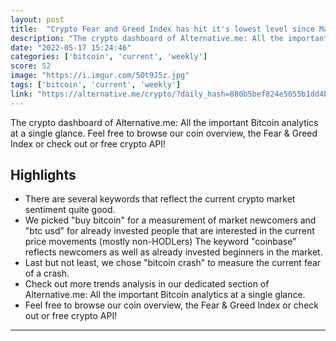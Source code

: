 ```yaml
---
layout: post
title:  "Crypto Fear and Greed Index has hit it's lowest level since March 2020."
description: "The crypto dashboard of Alternative.me: All the important Bitcoin analytics at a single glance. Feel free to browse our coin overview, the Fear & Greed Index or check out or free crypto API!"
date: "2022-05-17 15:24:46"
categories: ['bitcoin', 'current', 'weekly']
score: 52
image: "https://i.imgur.com/5Ot9J5z.jpg"
tags: ['bitcoin', 'current', 'weekly']
link: "https://alternative.me/crypto/?daily_hash=880b5bef824e5055b1dd4b20a5263ff663aa6777"
---
```


The crypto dashboard of Alternative.me: All the important Bitcoin analytics at a single glance. Feel free to browse our coin overview, the Fear & Greed Index or check out or free crypto API!

## Highlights

- There are several keywords that reflect the current crypto market sentiment quite good.
- We picked "buy bitcoin" for a measurement of market newcomers and "btc usd" for already invested people that are interested in the current price movements (mostly non-HODLers) The keyword "coinbase" reflects newcomers as well as already invested beginners in the market.
- Last but not least, we chose "bitcoin crash" to measure the current fear of a crash.
- Check out more trends analysis in our dedicated section of Alternative.me: All the important Bitcoin analytics at a single glance.
- Feel free to browse our coin overview, the Fear & Greed Index or check out or free crypto API!

---
